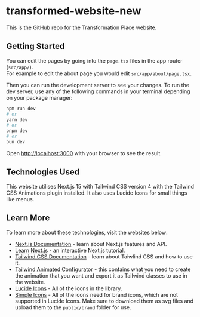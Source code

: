 # transformed-website-new

This is the GitHub repo for the Transformation Place website.

## Getting Started

You can edit the pages by going into the `page.tsx` files in the app router (`src/app/`).<br/>
For example to edit the about page you would edit `src/app/about/page.tsx`.

Then you can run the development server to see your changes.
To run the dev server, use any of the following commands in your terminal depending on your package manager:

```bash
npm run dev
# or
yarn dev
# or
pnpm dev
# or
bun dev
```

Open [http://localhost:3000](http://localhost:3000) with your browser to see the result.

## Technologies Used

This website utilises Next.js 15 with Tailwind CSS version 4 with the Tailwind CSS Animations plugin installed. It also uses Lucide Icons for small things like menus.

## Learn More

To learn more about these technologies, visit the websites below:

- [Next.js Documentation](https://nextjs.org/docs) - learn about Next.js features and API.
- [Learn Next.js](https://nextjs.org/learn) - an interactive Next.js tutorial.
- [Tailwind CSS Documentation](https://tailwindcss.com/docs) - learn about Taiwlind CSS and how to use it.
- [Tailwind Animated Configurator](https://tailwindcss-animted.com/configurator.html) - this contains what you need to create the animation that you want and export it as Tailwind classes to use in the website.
- [Lucide Icons](https://lucide.dev/icons) - All of the icons in the library.
- [Simple Icons](https://simpleicons.org/) - All of the icons need for brand icons, which are not supported in Lucide Icons. Make sure to download them as svg files and upload them to the `public/brand` folder for use.
